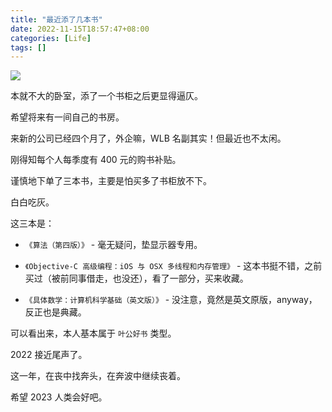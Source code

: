 ```yaml
---
title: "最近添了几本书"
date: 2022-11-15T18:57:47+08:00
categories: [Life]
tags: []
---
```


![](https://ryder-1252249141.cos.ap-shanghai.myqcloud.com/uPic/2022-11-15-ZoByQo.png)

本就不大的卧室，添了一个书柜之后更显得逼仄。

希望将来有一间自己的书房。

来新的公司已经四个月了，外企嘛，WLB 名副其实！但最近也不太闲。

刚得知每个人每季度有 400 元的购书补贴。

谨慎地下单了三本书，主要是怕买多了书柜放不下。

白白吃灰。

这三本是：

* `《算法（第四版）》` - 毫无疑问，垫显示器专用。

* `《Objective-C 高级编程：iOS 与 OSX 多线程和内存管理》` - 这本书挺不错，之前买过（被前同事借走，也没还），看了一部分，买来收藏。

* `《具体数学：计算机科学基础（英文版）》` - 没注意，竟然是英文原版，anyway，反正也是典藏。

可以看出来，本人基本属于 `叶公好书` 类型。

2022 接近尾声了。

这一年，在丧中找奔头，在奔波中继续丧着。

希望 2023 人类会好吧。
